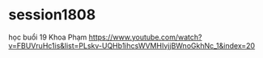 # session1808
học buổi 19 Khoa Phạm https://www.youtube.com/watch?v=FBUVruHc1is&list=PLskv-UQHb1ihcsWVMHIvjjBWnoGkhNc_1&index=20

